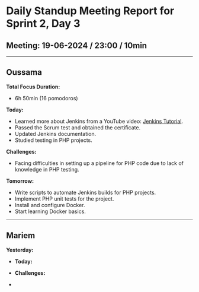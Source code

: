 # Daily Standup Meeting Report for Sprint 2, Day 3

## Meeting: 19-06-2024 / 23:00 / 10min

---

## Oussama

**Total Focus Duration:**

- 6h 50min (16 pomodoros)

**Today:**

- Learned more about Jenkins from a YouTube video: [Jenkins Tutorial](https://www.youtube.com/watch?v=6YZvp2GwT0A).
- Passed the Scrum test and obtained the certificate.
- Updated Jenkins documentation.
- Studied testing in PHP projects.

**Challenges:**

- Facing difficulties in setting up a pipeline for PHP code due to lack of knowledge in PHP testing.

**Tomorrow:**

- Write scripts to automate Jenkins builds for PHP projects.
- Implement PHP unit tests for the project.
- Install and configure Docker.
- Start learning Docker basics.

---

## Mariem

**Yesterday:**

- **Today:**

- **Challenges:**

-
